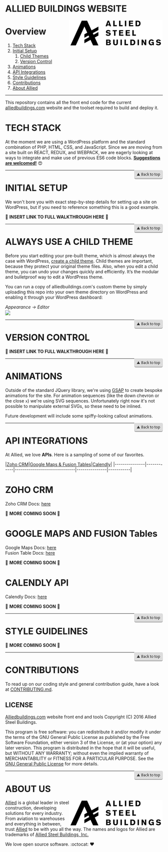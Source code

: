 # ALLIED BUILDINGS WEBSITE

[<img src="https://github.com/hkdeven/AlliedBuildings.com/blob/master/ASB_Logo_Black_Horizontal%202.png?raw=true" align="right"/>](http://alliedbuildings.com)

# Overview

1.  [Tech Stack](#tech-stack)
1.  [Initial Setup](#initial-setup)
    1.  [Child Themes](#always-use-a-child-theme)
    1.  [Version Control](#version-control)
1.  [Animations](#animations)
1.  [API Integrations](#api-integrations)
1.  [Style Guidelines](#style-guidelines)
1.  [Contributions](#contributions)
1.  [About Allied](#about-us)

---


This repository contains all the front end code for the current [alliedbuildings.com][1] website and the toolset required to build and deploy it.

# TECH STACK

At the moment we are using a WordPress platform and the standard combination of PHP, HTML, CSS, and JavaScript.  Since we are moving from a site built on REACT, REDUX, and WEBPACK, we are eagerly looking at ways to integrate and make use of previous ES6 code blocks. **[Suggestions are welcomed!][2]** :heart_eyes:    

[<img src="https://raw.githubusercontent.com/hkdeven/Be-Constructive/master/top-btn.jpg" align="right"/>][10]

----------------

# INITIAL SETUP

We won't bore you with exact step-by-step details for setting up a site on WordPress, but if you need to reference something this is a good example.    

:construction: **INSERT LINK TO FULL WALKTHROUGH HERE** :construction:    

[<img src="https://raw.githubusercontent.com/hkdeven/Be-Constructive/master/top-btn.jpg" align="right"/>][10]

----------------

# ALWAYS USE A CHILD THEME

Before you start editing your pre-built theme, which is almost always the case with WordPress, [create a child theme][4]. Child themes are important, because they protect your original theme files. Also, when you edit a child theme, you can undo your changes quickly and efficiently. It’s the modular and bulletproof way to edit a WordPress theme.

You can run a copy of alliedbuildings.com's custom theme by simply uploading this repo into your own theme directory on WordPress and enabling it through your WordPress dashboard:    

*Appearance → Editor*    
<img src="https://thethemefoundry.com/wp-content/uploads/2014/02/select-edit-2.gif" align="center"/>

[<img src="https://raw.githubusercontent.com/hkdeven/Be-Constructive/master/top-btn.jpg" align="right"/>][10]

----------------

# VERSION CONTROL

:construction: **INSERT LINK TO FULL WALKTHROUGH HERE** :construction:

[<img src="https://raw.githubusercontent.com/hkdeven/Be-Constructive/master/top-btn.jpg" align="right"/>][10]

----------------

# ANIMATIONS

Outside of the standard JQuery library, we're using [GSAP][3] to create bespoke animations for the site. For animation sequences (like the down chevron or the close `x`) we're using SVG sequences. Unfortunately right now it's not possible to manipulate external SVGs, so these need to be inlined.

Future development will include some spiffy-looking callout animations.

[<img src="https://raw.githubusercontent.com/hkdeven/Be-Constructive/master/top-btn.jpg" align="right"/>][10]

----------------

# API INTEGRATIONS

At Allied, we love **APIs**.  Here is a sampling of some of our favorites.

|[Zoho CRM](#zoho-crm)|[Google Maps & Fusion Tables](#google-maps-and-fusion-tables)|[Calendly](#calendly-api)|
|---------------|------------|------------------------------|---------------|-----------|

# ZOHO CRM

Zoho CRM Docs:  [here][5]

:construction: **MORE COMING SOON** :construction:

# GOOGLE MAPS AND FUSION Tables

Google Maps Docs:  [here][6]    
Fusion Table Docs:  [here][7]

:construction: **MORE COMING SOON** :construction:

# CALENDLY API

Calendly Docs:  [here][8]

:construction: **MORE COMING SOON** :construction:

[<img src="https://raw.githubusercontent.com/hkdeven/Be-Constructive/master/top-btn.jpg" align="right"/>][10]

----------------

# STYLE GUIDELINES

:construction: **MORE COMING SOON** :construction:

[<img src="https://raw.githubusercontent.com/hkdeven/Be-Constructive/master/top-btn.jpg" align="right"/>][10]

----------------

# CONTRIBUTIONS

To read up on our coding style and general contribution guide, have a look at [CONTRIBUTING.md][2].

## LICENSE    

[Alliedbuildings.com][1] website front end and tools Copyright (C) 2016 Allied Steel Buildings.

This program is free software: you can redistribute it and/or modify it under the terms of the GNU General Public License as published by the Free Software Foundation, either version 3 of the License, or (at your option) any later version. This program is distributed in the hope that it will be useful, but WITHOUT ANY WARRANTY; without even the implied warranty of MERCHANTABILITY or FITNESS FOR A PARTICULAR PURPOSE. See the [GNU General Public License][9] for more details.

[<img src="https://raw.githubusercontent.com/hkdeven/Be-Constructive/master/top-btn.jpg" align="right"/>][10]

----------------

# ABOUT US

[<img src="https://github.com/hkdeven/AlliedBuildings.com/blob/master/ASB_Logo_Black_Horizontal%202.png?raw=true" align="right"/>][1]

[Allied][1] is a global leader in steel construction, developing solutions for every industry. From aviation to warehouses and everything in between, trust [Allied][1] to be with you all the way. The names and logos for Allied are trademarks of [Allied Steel Buildings, Inc.][1]     

We love open source software. :octocat: :heart:

[1]: http://alliedbuildings.com/
[2]: ./CONTRIBUTING.md
[3]: https://github.com/greensock/GreenSock-JS
[4]: https://thethemefoundry.com/blog/wordpress-child-theme/
[5]: https://www.zoho.com/crm/help/api/
[6]: https://developers.google.com/maps/
[7]: https://developers.google.com/fusiontables/
[8]: http://developer.calendly.com/
[9]: ./LICENSE.md
[10]: https://github.com/hkdeven/AlliedBuildings.com/blob/master/README.md
